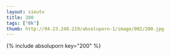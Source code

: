 ```yaml
--- 
layout: sieutv
title: 200
tags: ["0k"]
thumb: http://94.23.248.219/absoluporn-1/image/002/200.jpg
---
```

{% include absoluporn key="200" %} 
